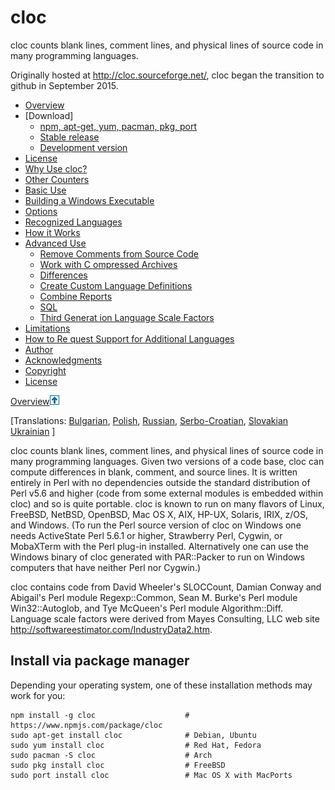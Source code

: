 # cloc
cloc counts blank lines, comment lines, and physical lines of source code in many programming languages.

Originally hosted at http://cloc.sourceforge.net/, cloc began the transition to github in
September 2015.

*   [Overview](#Overview)
*   [Download]
    *   [npm, apt-get, yum, pacman, pkg, port](#apt-get)
    *   [Stable release](#Stable)
    *   [Development version](#Dev)
*   [License](#License)
*   [Why Use cloc?](#why_use)
*   [Other Counters](#Other_Counters)
*   [Basic Use](#Basic_Use)
*   [Building a Windows Executable](#building_exe)
*   [Options](#Options)
*   [Recognized Languages](#Languages)
*   [How it Works](#How_it_works)
*   [Advanced Use](#Advanced_Use)
    *   [Remove Comments from Source Code](#strip_comments)
    *   [Work with C ompressed Archives](#compressed_arch)
    *   [Differences](#diff)
    *   [Create Custom Language Definitions](#custom_lang)
    *   [Combine Reports](#combine_reports)
    *   [SQL](#sql)
    *   [Third Generat ion Language Scale Factors](#scale_factors)
*   [Limitations](#Limitations)
*   [How to Re quest Support for Additional Languages](#AdditionalLanguages)
*   [Author](#Author)
*   [Acknowledgments](#Acknowledgments)
*   [Copyright](#Copyright)
*   [License](#License)

</div>

</div>

[Overview![^](up.gif)](#___top "click to go to top of document")

[Translations: [Bulgarian](http://www.ajoft.com/wpaper/aj-cloc.html), [Polish](http://www.trevister.com/blog/cloc.html), [Russian](http://carrrsmag.com/blog/cloc.html), [Serbo-Croatian](http://science.webhostinggeeks.com/cloc), [Slovakian](http://jbs24.com/blog/cloc-grof-riadkov-kodu/) [Ukrainian](http://blog.kudoybook.com/cloc/) ]

cloc counts blank lines, comment lines, and physical lines of source code in many programming languages. Given two versions of a code base, cloc can compute differences in blank, comment, and source lines. It is written entirely in Perl with no dependencies outside the standard distribution of Perl v5.6 and higher (code from some external modules is embedded within cloc) and so is quite portable. cloc is known to run on many flavors of Linux, FreeBSD, NetBSD, OpenBSD, Mac OS X, AIX, HP-UX, Solaris, IRIX, z/OS, and Windows. (To run the Perl source version of cloc on Windows one needs ActiveState Perl 5.6.1 or higher, Strawberry Perl, Cygwin, or MobaXTerm with the Perl plug-in installed. Alternatively one can use the Windows binary of cloc generated with PAR::Packer to run on Windows computers that have neither Perl nor Cygwin.)

cloc contains code from David Wheeler's SLOCCount, Damian Conway and Abigail's Perl module Regexp::Common, Sean M. Burke's Perl module Win32::Autoglob, and Tye McQueen's Perl module Algorithm::Diff. Language scale factors were derived from Mayes Consulting, LLC web site http://softwareestimator.com/IndustryData2.htm.

## Install via package manager
Depending your operating system, one of these installation methods may work for you:
 
    npm install -g cloc                    # https://www.npmjs.com/package/cloc
    sudo apt-get install cloc              # Debian, Ubuntu
    sudo yum install cloc                  # Red Hat, Fedora
    sudo pacman -S cloc                    # Arch
    sudo pkg install cloc                  # FreeBSD
    sudo port install cloc                 # Mac OS X with MacPorts
